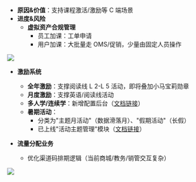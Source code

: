
- **原因&价值**：支持课程激活/激励等 C 端场景  
- **进度&风险**  
  - **虚拟资产合规管理**  
    - 员工加课：工单申请  
    - 用户加课：大批量走 OMS/促销，少量由固定人员操作  

![](https://static.dingtalk.com/media/lALPM2rOL_5vYanNA1rNA4A_896_858.png_810x10000.jpg?bizType=report)  

- **激励系统**  
  - **全年激励**：支撑阅读线 L 2-L 5 活动，即将叠加小马宝莉勋章  
  - **月度激励**：支撑英语/阅读线活动  
  - **多人学/连续学**：新增配置后台（[文档链接](https://alidocs.dingtalk.com/i/nodes/EpGBa2Lm8azLY0OAtQ0L3qr3WgN7R35y)）  
  - **暑期活动**：  
    - 分类为"主题月活动"（数据滑落月）、"假期活动"（长假）  
    - 已上线"活动主题管理"模块（[文档链接](https://alidocs.dingtalk.com/i/nodes/Gl6Pm2Db8D37jbBgig3zYr6lJxLq0Ee4)）  

- **流量分配业务**  
  - 优化渠道码排期逻辑（当前商城/教务/销管交互复杂）  

![](https://static.dingtalk.com/media/lALPM2OzMoGCy-HNB0TNCDE_2097_1860.png_810x10000.jpg?bizType=report)